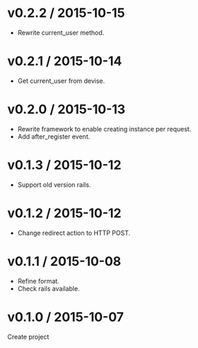 # v0.2.2 / 2015-10-15

* Rewrite current_user method.

# v0.2.1 / 2015-10-14

* Get current_user from devise.

# v0.2.0 / 2015-10-13

* Rewrite framework to enable creating instance per request.
* Add after_register event.

# v0.1.3 / 2015-10-12

* Support old version rails.

# v0.1.2 / 2015-10-12

* Change redirect action to HTTP POST.

# v0.1.1 / 2015-10-08

* Refine format.
* Check rails available.

# v0.1.0 / 2015-10-07

Create project
